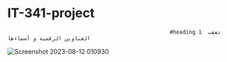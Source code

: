 # IT-341-project
                                                       #heading 1  تعقب العناوين الرقمية و أسماءها 
![Screenshot 2023-08-12 010930](https://github.com/AbdulrahmanBis/IT-341-project/assets/85118474/8875db2a-4a78-4972-9a5e-471bb197bd4f)
